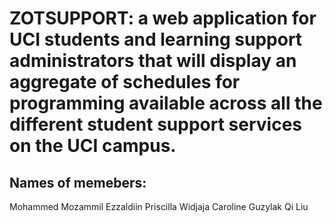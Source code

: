 # ZOTSUPPORT: a web application for UCI students and learning support administrators that will display an aggregate of schedules for programming available across all the different student support services on the UCI campus.



Names of memebers:
--------------------
Mohammed Mozammil Ezzaldiin
Priscilla Widjaja
Caroline Guzylak
Qi Liu
